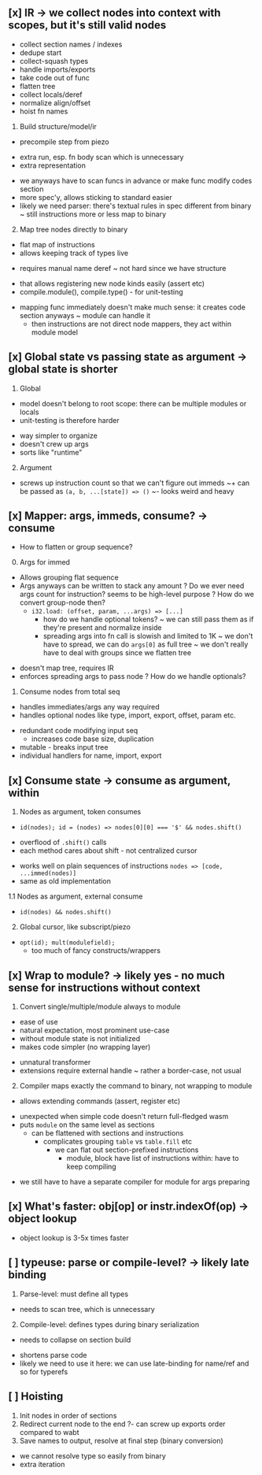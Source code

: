 ## [x] IR -> we collect nodes into context with scopes, but it's still valid nodes

* collect section names / indexes
* dedupe start
* collect-squash types
* handle imports/exports
* take code out of func
* flatten tree
* collect locals/deref
* normalize align/offset
* hoist fn names

1. Build structure/model/ir
  + precompile step from piezo
  - extra run, esp. fn body scan which is unnecessary
  - extra representation
  + we anyways have to scan funcs in advance or make func modify codes section
  + more spec'y, allows sticking to standard easier
  + likely we need parser: there's textual rules in spec different from binary
    ~ still instructions more or less map to binary

2. Map tree nodes directly to binary
  + flat map of instructions
  + allows keeping track of types live
  - requires manual name deref
    ~ not hard since we have structure
  + that allows registering new node kinds easily (assert etc)
  + compile.module(), compile.type() - for unit-testing
  - mapping func immediately doesn't make much sense: it creates code section anyways
    ~ module can handle it
      - then instructions are not direct node mappers, they act within module model


## [x] Global state vs passing state as argument -> global state is shorter

1. Global
  - model doesn't belong to root scope: there can be multiple modules or locals
  - unit-testing is therefore harder
  + way simpler to organize
  + doesn't crew up args
  + sorts like "runtime"

2. Argument
  - screws up instruction count so that we can't figure out immeds
    ~+ can be passed as `(a, b, ...[state]) => ()`
      ~- looks weird and heavy


## [x] Mapper: args, immeds, consume? -> consume

* How to flatten or group sequence?

0. Args for immed
  + Allows grouping flat sequence
  + Args anyways can be written to stack any amount
  ? Do we ever need args count for instruction? seems to be high-level purpose
  ? How do we convert group-node then?
    * `i32.load: (offset, param, ...args) => [...]`
      - how do we handle optional tokens?
        ~ we can still pass them as if they're present and normalize inside
      - spreading args into fn call is slowish and limited to 1K
        ~ we don't have to spread, we can do `args[0]` as full tree
    ~ we don't really have to deal with groups since we flatten tree
  - doesn't map tree, requires IR
  - enforces spreading args to pass node
  ? How do we handle optionals?

1. Consume nodes from total seq
  + handles immediates/args any way required
  + handles optional nodes like type, import, export, offset, param etc.
  - redundant code modifying input seq
    - increases code base size, duplication
  - mutable - breaks input tree
  - individual handlers for name, import, export

## [x] Consume state -> consume as argument, within

1. Nodes as argument, token consumes
  * `id(nodes); id = (nodes) => nodes[0][0] === '$' && nodes.shift()`
  - overflood of `.shift()` calls
  - each method cares about shift - not centralized cursor
  + works well on plain sequences of instructions `nodes => [code, ...immed(nodes)]`
  + same as old implementation

1.1 Nodes as argument, external consume
  * `id(nodes) && nodes.shift()`

2. Global cursor, like subscript/piezo
  * `opt(id); mult(modulefield);`
    - too much of fancy constructs/wrappers


## [x] Wrap to module? -> likely yes - no much sense for instructions without context

1. Convert single/multiple/module always to module
  + ease of use
  + natural expectation, most prominent use-case
  + without module state is not initialized
  + makes code simpler (no wrapping layer)
  - unnatural transformer
  - extensions require external handle
    ~ rather a border-case, not usual

2. Compiler maps exactly the command to binary, not wrapping to module
  + allows extending commands (assert, register etc)
  - unexpected when simple code doesn't return full-fledged wasm
  - puts `module` on the same level as sections
    + can be flattened with sections and instructions
      - complicates grouping `table` vs `table.fill` etc
        + we can flat out section-prefixed instructions
          - module, block have list of instructions within: have to keep compiling
  * we still have to have a separate compiler for module for args preparing

## [x] What's faster: obj[op] or instr.indexOf(op) -> object lookup

* object lookup is 3-5x times faster

## [ ] typeuse: parse or compile-level? -> likely late binding

1. Parse-level: must define all types
  * needs to scan tree, which is unnecessary

2. Compile-level: defines types during binary serialization
  * needs to collapse on section build
  + shortens parse code
  + likely we need to use it here: we can use late-binding for name/ref and so for typerefs

## [ ] Hoisting

1. Init nodes in order of sections
2. Redirect current node to the end
  ?- can screw up exports order compared to wabt
3. Save names to output, resolve at final step (binary conversion)
  - we cannot resolve type so easily from binary
  - extra iteration
